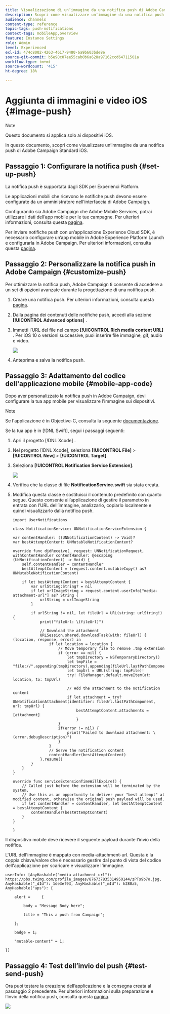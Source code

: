 ```yaml
---
title: Visualizzazione di un’immagine da una notifica push di Adobe Campaign Standard
description: Scopri come visualizzare un’immagine da una notifica push di Adobe Campaign su un dispositivo iOS.
audience: channels
content-type: reference
topic-tags: push-notifications
context-tags: mobileApp,overview
feature: Instance Settings
role: Admin
level: Experienced
exl-id: 474c8002-4263-4617-9480-6a9b603bde8e
source-git-commit: b5e98c07ee55cab0b6a628a97162ccd64711501a
workflow-type: tm+mt
source-wordcount: '415'
ht-degree: 18%

---
```


# Aggiunta di immagini e video iOS {#image-push}

>[!NOTE]
>
>Questo documento si applica solo ai dispositivi iOS.

In questo documento, scopri come visualizzare un’immagine da una notifica push di Adobe Campaign Standard iOS.

## Passaggio 1: Configurare la notifica push {#set-up-push}

La notifica push è supportata dagli SDK per Experienci Platform.

Le applicazioni mobili che ricevono le notifiche push devono essere configurate da un amministratore nell’interfaccia di Adobe Campaign.

Configurando sia Adobe Campaign che Adobe Mobile Services, potrai utilizzare i dati dell’app mobile per le tue campagne. Per ulteriori informazioni, consulta questa [pagina](../../administration/using/configuring-a-mobile-application.md).

Per inviare notifiche push con un’applicazione Experience Cloud SDK, è necessario configurare un’app mobile in Adobe Experience Platform Launch e configurarla in Adobe Campaign. Per ulteriori informazioni, consulta questa [pagina](../../administration/using/configuring-a-mobile-application.md#channel-specific-config).

## Passaggio 2: Personalizzare la notifica push in Adobe Campaign {#customize-push}

Per ottimizzare la notifica push, Adobe Campaign ti consente di accedere a un set di opzioni avanzate durante la progettazione di una notifica push.

1. Creare una notifica push. Per ulteriori informazioni, consulta questa [pagina](../../channels/using/preparing-and-sending-a-push-notification.md).

1. Dalla pagina dei contenuti delle notifiche push, accedi alla sezione **[!UICONTROL Advanced options]** .

1. Immetti l’URL del file nel campo **[!UICONTROL Rich media content URL]** .
Per iOS 10 o versioni successive, puoi inserire file immagine, gif, audio e video.

   ![](assets/push_notif_advanced_6.png)

1. Anteprima e salva la notifica push.

## Passaggio 3: Adattamento del codice dell&#39;applicazione mobile {#mobile-app-code}

Dopo aver personalizzato la notifica push in Adobe Campaign, devi configurare la tua app mobile per visualizzare l&#39;immagine sui dispositivi.

>[!NOTE]
>
>Se l&#39;applicazione è in Objective-C, consulta la seguente [documentazione](https://experienceleague.adobe.com/docs/mobile-services/ios/messaging-ios/push-messaging/c-set-up-rich-push-notif-ios.html).

Se la tua app è in [!DNL Swift], segui i passaggi seguenti:

1. Apri il progetto [!DNL Xcode] .

1. Nel progetto [!DNL Xcode], seleziona **[!UICONTROL File]** > **[!UICONTROL New]** > **[!UICONTROL Target]**.

1. Seleziona **[!UICONTROL Notification Service Extension]**.

   ![](assets/push_notif_advanced_12.png)

1. Verifica che la classe di file **NotificationService.swift** sia stata creata.

1. Modifica questa classe e sostituisci il contenuto predefinito con quanto segue.
Questo consente all’applicazione di gestire il parametro in entrata con l’URL dell’immagine, analizzarlo, copiarlo localmente e quindi visualizzarlo dalla notifica push.

   ```
   import UserNotifications
   
   class NotificationService: UNNotificationServiceExtension {
   
   var contentHandler: ((UNNotificationContent) -> Void)?
   var bestAttemptContent: UNMutableNotificationContent?
   
   override func didReceive(_ request: UNNotificationRequest, withContentHandler contentHandler: @escaping (UNNotificationContent) -> Void) {
       self.contentHandler = contentHandler
       bestAttemptContent = (request.content.mutableCopy() as? UNMutableNotificationContent)
   
       if let bestAttemptContent = bestAttemptContent {
           var urlString:String? = nil
           if let urlImageString = request.content.userInfo["media-attachment-url"] as? String {
               urlString = urlImageString
           }
   
           if urlString != nil, let fileUrl = URL(string: urlString!) {
               print("fileUrl: \(fileUrl)")
   
               // Download the attachment
               URLSession.shared.downloadTask(with: fileUrl) { (location, response, error) in
                   if let location = location {
                       // Move temporary file to remove .tmp extension
                       if (error == nil) {
                           let tmpDirectory = NSTemporaryDirectory()
                           let tmpFile = "file://".appending(tmpDirectory).appending(fileUrl.lastPathComponent)
                           let tmpUrl = URL(string: tmpFile)!
                           try! FileManager.default.moveItem(at: location, to: tmpUrl)
   
                           // Add the attachment to the notification content
                           if let attachment = try? UNNotificationAttachment(identifier: fileUrl.lastPathComponent, url: tmpUrl) {
                               bestAttemptContent.attachments = [attachment]
                               }
                       }
                       if(error != nil) {
                           print("Failed to download attachment: \(error.debugDescription)")
                       }
                   }
                   // Serve the notification content
                   contentHandler(bestAttemptContent)
               }.resume()
           }
       }
   }
   
   override func serviceExtensionTimeWillExpire() {
       // Called just before the extension will be terminated by the system.
       // Use this as an opportunity to deliver your "best attempt" at modified content, otherwise the original push payload will be used.
       if let contentHandler = contentHandler, let bestAttemptContent = bestAttemptContent {
           contentHandler(bestAttemptContent)
       }
   }
   
   }
   ```

Il dispositivo mobile deve ricevere il seguente payload durante l’invio della notifica.

L&#39;URL dell&#39;immagine è mappato con media-attachment-url. Questa è la coppia chiave/valore che è necessario gestire dal punto di vista del codice dell&#39;applicazione per scaricare e visualizzare l&#39;immagine.

```
userInfo: [AnyHashable("media-attachment-url"): https://pbs.twimg.com/profile_images/876737835314950144/zPTs9b7o.jpg, AnyHashable("_dId"): 1de3ef93, AnyHashable("_mId"): h280a5, AnyHashable("aps"): {
 
    alert =     {
 
        body = "Message Body here";
 
        title = "This a push from Campaign";
 
    };
 
    badge = 1;
 
    "mutable-content" = 1;
 
}]
```

## Passaggio 4: Test dell’invio del push {#test-send-push}

Ora puoi testare la creazione dell’applicazione e la consegna creata al passaggio 2 precedente. Per ulteriori informazioni sulla preparazione e l’invio della notifica push, consulta questa [pagina](../../channels/using/preparing-and-sending-a-push-notification.md).

![](assets/push_notif_advanced_34.png)
